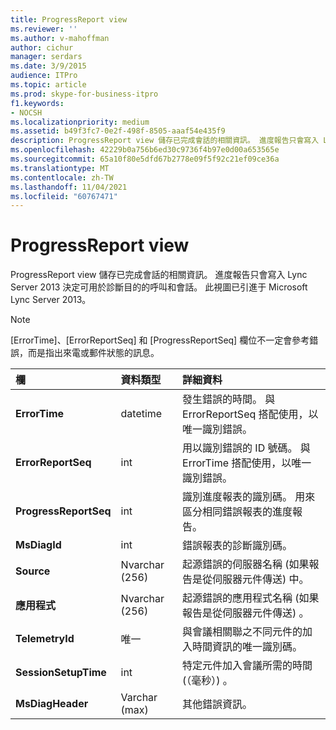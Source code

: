 ```yaml
---
title: ProgressReport view
ms.reviewer: ''
ms.author: v-mahoffman
author: cichur
manager: serdars
ms.date: 3/9/2015
audience: ITPro
ms.topic: article
ms.prod: skype-for-business-itpro
f1.keywords:
- NOCSH
ms.localizationpriority: medium
ms.assetid: b49f3fc7-0e2f-498f-8505-aaaf54e435f9
description: ProgressReport view 儲存已完成會話的相關資訊。 進度報告只會寫入 Lync Server 2013 決定可用於診斷目的的呼叫和會話。 此視圖已引進于 Microsoft Lync Server 2013。
ms.openlocfilehash: 42229b0a756b6ed30c9736f4b97e0d00a653565e
ms.sourcegitcommit: 65a10f80e5dfd67b2778e09f5f92c21ef09ce36a
ms.translationtype: MT
ms.contentlocale: zh-TW
ms.lasthandoff: 11/04/2021
ms.locfileid: "60767471"
---
```

# <a name="progressreport-view"></a>ProgressReport view
 
ProgressReport view 儲存已完成會話的相關資訊。 進度報告只會寫入 Lync Server 2013 決定可用於診斷目的的呼叫和會話。 此視圖已引進于 Microsoft Lync Server 2013。
  
> [!NOTE]
> [ErrorTime]、[ErrorReportSeq] 和 [ProgressReportSeq] 欄位不一定會參考錯誤，而是指出來電或郵件狀態的訊息。 
  
|**欄**|**資料類型**|**詳細資料**|
|:-----|:-----|:-----|
|**ErrorTime** <br/> |datetime  <br/> |發生錯誤的時間。 與 ErrorReportSeq 搭配使用，以唯一識別錯誤。  <br/> |
|**ErrorReportSeq** <br/> |int  <br/> |用以識別錯誤的 ID 號碼。 與 ErrorTime 搭配使用，以唯一識別錯誤。  <br/> |
|**ProgressReportSeq** <br/> |int  <br/> |識別進度報表的識別碼。 用來區分相同錯誤報表的進度報告。  <br/> |
|**MsDiagId** <br/> |int  <br/> |錯誤報表的診斷識別碼。  <br/> |
|**Source** <br/> |Nvarchar (256)   <br/> |起源錯誤的伺服器名稱 (如果報告是從伺服器元件傳送) 中。  <br/> |
|**應用程式** <br/> |Nvarchar (256)   <br/> |起源錯誤的應用程式名稱 (如果報告是從伺服器元件傳送) 。  <br/> |
|**TelemetryId** <br/> |唯一  <br/> |與會議相關聯之不同元件的加入時間資訊的唯一識別碼。  <br/> |
|**SessionSetupTime** <br/> |int  <br/> |特定元件加入會議所需的時間 (（毫秒）) 。  <br/> |
|**MsDiagHeader** <br/> |Varchar (max)   <br/> |其他錯誤資訊。  <br/> |
   


